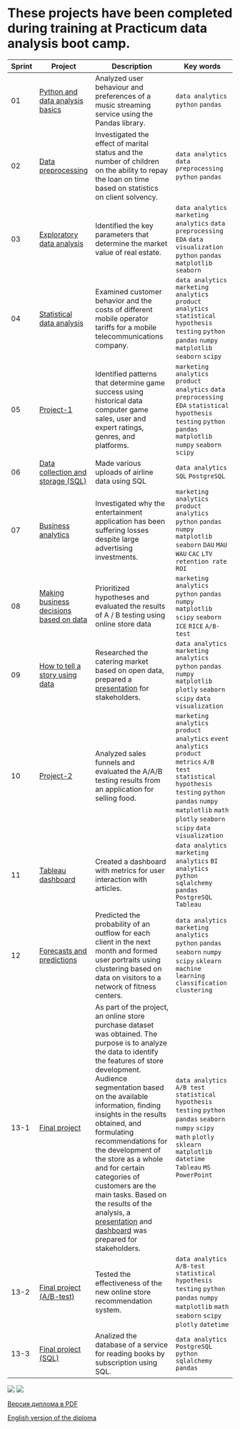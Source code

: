 # These projects have been completed during training at Practicum data analysis boot camp.
| Sprint | Project | Description | Key words |
| --- | --- | --- | --- |
| 01 | [Python and data analysis basics](https://github.com/darya134/Data_analytics/tree/main/01.%20Python%20and%20data%20analysis%20basics) | Analyzed user behaviour and preferences of a music streaming service using the Pandas library. | `data analytics` `python` `pandas`|
| 02 | [Data preprocessing](https://github.com/darya134/Data_analytics/tree/main/02.%20Data%20preprocessing) | Investigated the effect of marital status and the number of children on the ability to repay the loan on time based on statistics on client solvency. | `data analytics` `data preprocessing` `python` `pandas`|
| 03 | [Exploratory data analysis](https://github.com/darya134/Data_analytics/tree/main/03.%20Exploratory%20data%20analysis) | Identified the key parameters that determine the market value of real estate. | `data analytics` `marketing analytics` `data preprocessing` `EDA` `data visualization` `python` `pandas` `matplotlib` `seaborn`|
| 04 | [Statistical data analysis](https://github.com/darya134/Data_analytics/tree/main/04.%20Statistical%20data%20analysis) | Examined customer behavior and the costs of different mobile operator tariffs for a mobile telecommunications company. | `data analytics` `marketing analytics` `product analytics` `statistical hypothesis testing` `python` `pandas` `numpy` `matplotlib` `seaborn` `scipy` |
| 05 | [Project-1](https://github.com/darya134/Data_analytics/tree/main/05.%20Project-1) | Identified patterns that determine game success using historical data computer game sales, user and expert ratings, genres, and platforms. | `marketing analytics` `product analytics` `data preprocessing` `EDA` `statistical hypothesis testing` `python` `pandas`  `matplotlib` `numpy` `seaborn` `scipy` |
| 06 | [Data collection and storage (SQL)](https://github.com/darya134/Data_analytics/tree/main/06.%20Data%20collection%20and%20storage%20(SQL)) | Made various uploads of airline data using SQL | `data analytics` `SQL` `PostgreSQL` |
| 07 | [Business analytics](https://github.com/darya134/Data_analytics/tree/main/07.%20Business%20analytics) | Investigated why the entertainment application has been suffering losses despite large advertising investments. | `marketing analytics` `product analytics` `python` `pandas` `numpy` `matplotlib` `seaborn` `DAU` `MAU` `WAU` `CAC` `LTV` `retention rate` `ROI`|
| 08 | [Making business decisions based on data](https://github.com/darya134/Data_analytics/tree/main/08.%20Making%20business%20decisions%20based%20on%20data) | Prioritized hypotheses and evaluated the results of A / B testing using online store data | `marketing analytics` `python` `pandas` `numpy` `matplotlib` `scipy` `seaborn` `ICE` `RICE` `A/B-test`|
| 09 | [How to tell a story using data](https://github.com/darya134/Data_analytics/tree/main/09.%20How%20to%20tell%20a%20story%20using%20data) | Researched the catering market based on open data, prepared a [presentation](https://github.com/darya134/Data_analytics/tree/main/01.%20Python%20and%20data%20analysis%20basics) for stakeholders. | `data analytics` `marketing analytics` `python` `pandas` `numpy` `matplotlib` `plotly` `seaborn` `scipy` `data visualization`|
| 10 | [Project-2](https://github.com/darya134/Data_analytics/tree/main/10.%20Project-2) | Analyzed sales funnels and evaluated the A/A/B testing results from an application for selling food. | `marketing analytics` `product analytics` `event analytics` `product metrics` `A/B test` `statistical hypothesis testing` `python` `pandas` `numpy` `matplotlib` `math` `plotly` `seaborn` `scipy` `data visualization` |
| 11 | [Tableau dashboard](https://github.com/darya134/Data_analytics/tree/main/11.%20Automation) | Created a dashboard with metrics for user interaction with articles. | `data analytics` `marketing analytics` `BI analytics` `python` `sqlalchemy` `pandas` `PostgreSQL` `Tableau` |
| 12 | [Forecasts and predictions](https://github.com/darya134/Data_analytics/tree/main/12.%20Forecasts%20and%20predictions) | Predicted the probability of an outflow for each client in the next month and formed user portraits using clustering based on data on visitors to a network of fitness centers. | `data analytics` `marketing analytics` `python` `pandas` `seaborn` `numpy` `scipy` `sklearn` `machine learning` `classification` `clustering` |
| 13-1 | [Final project](https://github.com/darya134/Data_analytics/tree/main/13-1.%20Graduation%20project) | As part of the project, an online store purchase dataset was obtained. The purpose is to analyze the data to identify the features of store development. Audience segmentation based on the available information, finding insights in the results obtained, and formulating recommendations for the development of the store as a whole and for certain categories of customers are the main tasks. Based on the results of the analysis, a [presentation](https://github.com/darya134/Data_analytics/tree/main/01.%20Python%20and%20data%20analysis%20basics) and [dashboard](https://public.tableau.com/app/profile/darya.ilina/viz/Mobile_app_analysis/sheet3#2) was prepared for stakeholders. | `data analytics` `A/B test` `statistical hypothesis testing` `python` `pandas`  `seaborn` `numpy` `scipy` `math` `plotly` `sklearn` `matplotlib` `datetime` `Tableau` `MS PowerPoint`|
| 13-2 | [Final project (A/B-test)](https://github.com/darya134/Data_analytics/tree/main/13-2.%20Graduation%20project%20(A/B-test)) | Tested the effectiveness of the new online store recommendation system. | `data analytics` `A/B-test` `statistical hypothesis testing` `python` `pandas` `numpy` `matplotlib` `math` `seaborn` `scipy` `plotly` `datetime` |
| 13-3 | [Final project (SQL)](https://github.com/darya134/Data_analytics/tree/main/13-3.%20Graduation%20project%20(SQL)) | Analized the database of a service for reading books by subscription using SQL. | `data analytics` `PostgreSQL` `python` `sqlalchemy` `pandas` |


![](diploma/diploma_cover_ru.jpg)
![](diploma/diploma_sprints_ru.jpg)

[Версия диплома в PDF](https://github.com/darya134/Data_analytics/tree/main/01.%20Python%20and%20data%20analysis%20basics)

[English version of the diploma](https://github.com/darya134/Data_analytics/tree/main/01.%20Python%20and%20data%20analysis%20basics)
